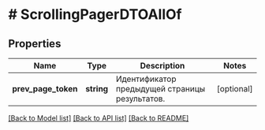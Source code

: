 # # ScrollingPagerDTOAllOf

## Properties

Name | Type | Description | Notes
------------ | ------------- | ------------- | -------------
**prev_page_token** | **string** | Идентификатор предыдущей страницы результатов. | [optional]

[[Back to Model list]](../../README.md#models) [[Back to API list]](../../README.md#endpoints) [[Back to README]](../../README.md)
